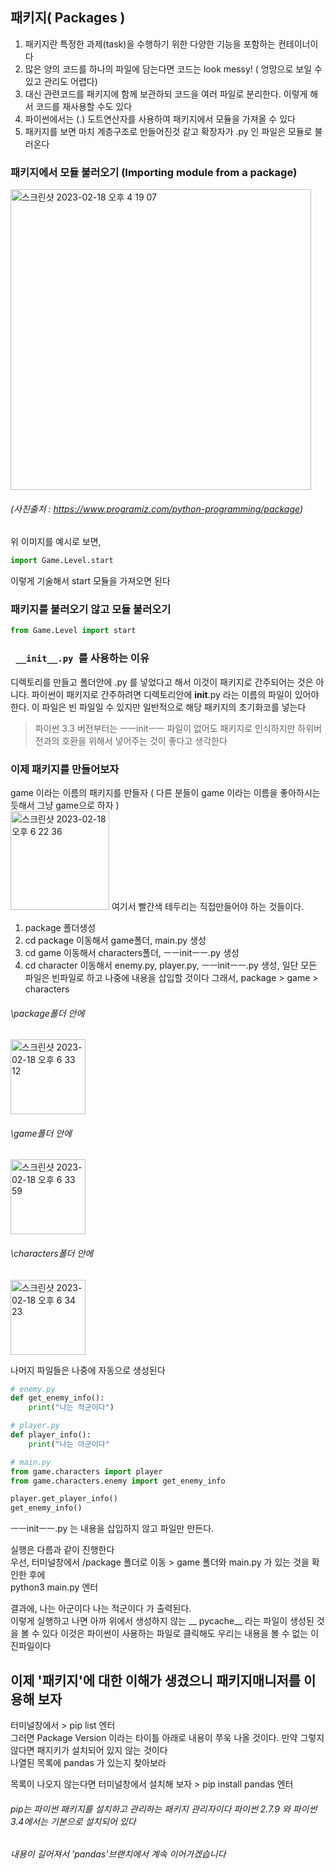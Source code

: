 ## 패키지( Packages )
1. 패키지란 특정한 과제(task)을 수행하기 위한 다양한 기능을 포함하는 컨테이너이다 
2. 많은 양의 코드를 하나의 파일에 담는다면 코드는 look messy! ( 엉망으로 보일 수 있고 관리도 어렵다)
3. 대신 관련코드를 패키지에 함께 보관하되 코드을 여러 파일로 분리한다. 이렇게 해서 코드를 재사용할 수도 있다
4. 파이썬에서는 (.) 도트연산자를 사용하여 패키지에서 모듈을 가져올 수 있다
5. 패키지를 보면 마치 계층구조로 만들어진것 같고 확장자가 .py 인 파일은 모듈로 불러온다


### 패키지에서 모듈 불러오기 (Importing module from a package)

   <img width="481" alt="스크린샷 2023-02-18 오후 4 19 07" src="https://user-images.githubusercontent.com/48478079/219850054-33783a32-262f-4e6b-a3c2-f915d48cb64a.png">


###### (사진출처 : https://www.programiz.com/python-programming/package)

위 이미지를 예시로 보면, 
``` python
import Game.Level.start
```
이렇게 기술해서 start 모듈을 가져오면 된다

### 패키지를 불러오기 않고 모듈 불러오기

``` python
from Game.Level import start
```

### ```  __init__.py  ```를 사용하는 이유
디렉토리를 만들고 폴더안에 .py 를 넣었다고 해서 이것이 패키지로 간주되어는 것은 아니다. 파이썬이 패키지로 간주하려면 디렉토리안에 __init__.py 라는 이름의 파일이 있어야 한다. 이 파일은 빈 파일일 수 있지만 일반적으로 해당 패키지의 초기화코를 넣는다
> 파이썬 3.3 버전부터는 ㅡㅡinitㅡㅡ 파일이 없어도 패키지로 인식하지만 하위버전과의 호환을 위해서 넣어주는 것이 좋다고 생각한다

### 이제 패키지를 만들어보자
game 이라는 이름의 패키지를 만들자 ( 다른 분들이 game 이라는 이름을 좋아하시는 듯해서 그냥 game으로 하자 )   
<img width="158" alt="스크린샷 2023-02-18 오후 6 22 36" src="https://user-images.githubusercontent.com/48478079/219852867-102e3080-5442-49f6-a97d-3b921b5a920b.png">
여기서 빨간색 테두리는 직접만들어야 하는 것들이다.
1) package 폴더생성
2) cd package 이동해서 game폴더, main.py 생성
3) cd game 이동해서 characters폴더, ㅡㅡinitㅡㅡ.py 생성
4) cd character 이동해서 enemy.py, player.py, ㅡㅡinitㅡㅡ.py 생성, 일단 모든 파일은 빈파일로 하고 나중에 내용을 삽입할 것이다
그래서, package > game > characters 
###### \package폴더 안에   
<img width="120" alt="스크린샷 2023-02-18 오후 6 33 12" src="https://user-images.githubusercontent.com/48478079/219853099-dbf7411a-7b4c-4f89-8b23-5b232717511e.png">   

###### \game폴더 안에  
<img width="120" alt="스크린샷 2023-02-18 오후 6 33 59" src="https://user-images.githubusercontent.com/48478079/219853113-610bc9f7-52f2-4b89-9482-b088e69d4290.png">   

###### \characters폴더 안에  
<img width="120" alt="스크린샷 2023-02-18 오후 6 34 23" src="https://user-images.githubusercontent.com/48478079/219853183-45eee245-e8f7-4411-896b-ce9823a8b451.png">

나머지 파일들은 나중에 자동으로 생성된다 


``` python
# enemy.py 
def get_enemy_info():
    print("나는 적군이다")
```

``` python
# player.py
def player_info():
    print("나는 아군이다"
```

``` python
# main.py
from game.characters import player
from game.characters.enemy import get_enemy_info

player.get_player_info()
get_enemy_info()

```
ㅡㅡinitㅡㅡ.py 는 내용을 삽입하지 않고 파일만 만든다.     

실행은 다름과 같이 진행한다  
우선, 터미널창에서 /package 폴더로 이동 > game 폴더와 main.py 가 있는 것을 확인한 후에    
python3 main.py 엔터

결과에, 나는 아군이다 나는 적군이다 가 출력된다.  
이렇게 실행하고 나면 아까 위에서 생성하지 않는 __ pycache__ 라는 파일이 생성된 것을 볼 수 있다 이것은 파이썬이 사용하는 파일로 클릭해도 우리는 내용을 볼 수 없는 이진파일이다

## 이제 '패키지'에 대한 이해가 생겼으니 패키지매니저를 이용해 보자  
터미널창에서 > pip list 엔터   
그러면  Package    Version 이라는 타이틀 아래로 내용이 쭈욱 나올 것이다. 만약 그렇지 않다면 패지키가 설치되어 있지 않는 것이다  
나열된 목록에 pandas 가 있는지 찾아보라   

목록이 나오지 않는다면 터미널창에서 설치해 보자 > pip install pandas 엔터 
###### pip는 파이썬 패키지를 설치하고 관리하는 패키지 관리자이다 파이썬 2.7.9 와 파이썬 3.4에서는 기본으로 설치되어 있다

###### 내용이 길어져서 'pandas'브랜치에서 계속 이어가겠습니다




``` python

```
